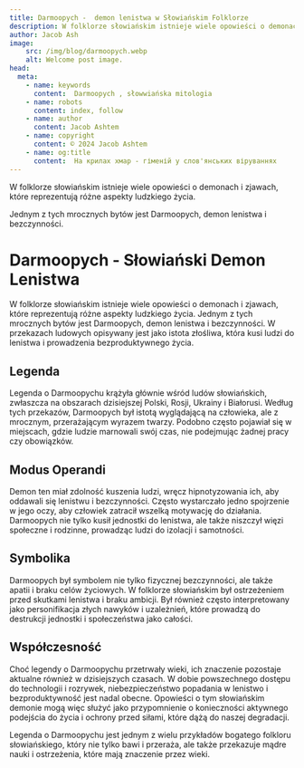 ```yaml
---
title: Darmoopych -  demon lenistwa w Słowiańskim Folklorze
description: W folklorze słowiańskim istnieje wiele opowieści o demonach i zjawach, które reprezentują różne aspekty ludzkiego życia. Jednym z tych mrocznych bytów jest Darmoopych, demon lenistwa i bezczynności.
author: Jacob Ash
image:
    src: /img/blog/darmoopych.webp
    alt: Welcome post image.
head:
  meta:
    - name: keywords
      content:  Darmoopych , słowwiańska mitologia
    - name: robots
      content: index, follow
    - name: author
      content: Jacob Ashtem
    - name: copyright
      content: © 2024 Jacob Ashtem
    - name: og:title
      content:  На крилах хмар - гіменій у слов'янських віруваннях
---
```

W folklorze słowiańskim istnieje wiele opowieści o demonach i zjawach, które reprezentują różne aspekty ludzkiego życia.
<!--more-->
Jednym z tych mrocznych bytów jest Darmoopych, demon lenistwa i bezczynności.

# Darmoopych - Słowiański Demon Lenistwa

W folklorze słowiańskim istnieje wiele opowieści o demonach i zjawach, które reprezentują różne aspekty ludzkiego życia. Jednym z tych mrocznych bytów jest Darmoopych, demon lenistwa i bezczynności. W przekazach ludowych opisywany jest jako istota złośliwa, która kusi ludzi do lenistwa i prowadzenia bezproduktywnego życia.

## Legenda

Legenda o Darmoopychu krążyła głównie wśród ludów słowiańskich, zwłaszcza na obszarach dzisiejszej Polski, Rosji, Ukrainy i Białorusi. Według tych przekazów, Darmoopych był istotą wyglądającą na człowieka, ale z mrocznym, przerażającym wyrazem twarzy. Podobno często pojawiał się w miejscach, gdzie ludzie marnowali swój czas, nie podejmując żadnej pracy czy obowiązków.

## Modus Operandi

Demon ten miał zdolność kuszenia ludzi, wręcz hipnotyzowania ich, aby oddawali się lenistwu i bezczynności. Często wystarczało jedno spojrzenie w jego oczy, aby człowiek zatracił wszelką motywację do działania. Darmoopych nie tylko kusił jednostki do lenistwa, ale także niszczył więzi społeczne i rodzinne, prowadząc ludzi do izolacji i samotności.

## Symbolika

Darmoopych był symbolem nie tylko fizycznej bezczynności, ale także apatii i braku celów życiowych. W folklorze słowiańskim był ostrzeżeniem przed skutkami lenistwa i braku ambicji. Był również często interpretowany jako personifikacja złych nawyków i uzależnień, które prowadzą do destrukcji jednostki i społeczeństwa jako całości.

## Współczesność

Choć legendy o Darmoopychu przetrwały wieki, ich znaczenie pozostaje aktualne również w dzisiejszych czasach. W dobie powszechnego dostępu do technologii i rozrywek, niebezpieczeństwo popadania w lenistwo i bezproduktywność jest nadal obecne. Opowieści o tym słowiańskim demonie mogą więc służyć jako przypomnienie o konieczności aktywnego podejścia do życia i ochrony przed siłami, które dążą do naszej degradacji.

Legenda o Darmoopychu jest jednym z wielu przykładów bogatego folkloru słowiańskiego, który nie tylko bawi i przeraża, ale także przekazuje mądre nauki i ostrzeżenia, które mają znaczenie przez wieki.

